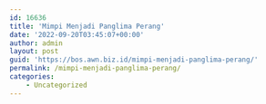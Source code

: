 ```yaml
---
id: 16636
title: 'Mimpi Menjadi Panglima Perang'
date: '2022-09-20T03:45:07+00:00'
author: admin
layout: post
guid: 'https://bos.awn.biz.id/mimpi-menjadi-panglima-perang/'
permalink: /mimpi-menjadi-panglima-perang/
categories:
    - Uncategorized
---
```



